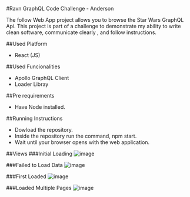 #Ravn GraphQL Code Challenge - Anderson

The follow Web App project allows you to browse the  Star Wars GraphQL Api. This project is part of a challenge to demonstrate  my ability to write clean software, communicate clearly , and follow instructions.

##Used Platform
- React (JS)

##Used Funcionalities
- Apollo GraphQL Client
- Loader Libray

##Pre requirements
 - Have Node installed.

##Running Instructions
- Dowload the repository.
- Inside the repository run the command, npm start.
- Wait until your browser opens with the web application.

##Views
###Initial Loading
![image](https://s9.gifyu.com/images/PageLoad.gif)

###Failed to Load Data
![image](https://i.postimg.cc/SRXc02Vg/Failed-Load.png)

###First  Loaded
![image](https://s9.gifyu.com/images/FirstPageLoad.gif)

###Loaded Multiple Pages
![image](https://i.postimg.cc/C5307Xzc/Multiple.png)